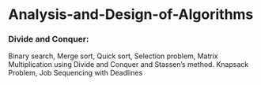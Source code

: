 # Analysis-and-Design-of-Algorithms

### Divide and Conquer: 
Binary search, Merge sort, Quick sort, Selection problem, Matrix Multiplication using Divide and Conquer and Stassen’s method.
Knapsack Problem, Job Sequencing with Deadlines
